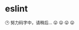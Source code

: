 # eslint

:clock2:
努力码字中，请稍后...
:stuck_out_tongue: :stuck_out_tongue: :stuck_out_tongue: :stuck_out_tongue:
